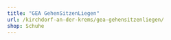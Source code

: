 ```yaml
---
title: "GEA GehenSitzenLiegen"
url: /kirchdorf-an-der-krems/gea-gehensitzenliegen/
shop: Schuhe
---
```

